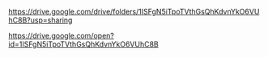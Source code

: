 https://drive.google.com/drive/folders/1ISFgN5iTpoTVthGsQhKdvnYkO6VUhC8B?usp=sharing

https://drive.google.com/open?id=1ISFgN5iTpoTVthGsQhKdvnYkO6VUhC8B
